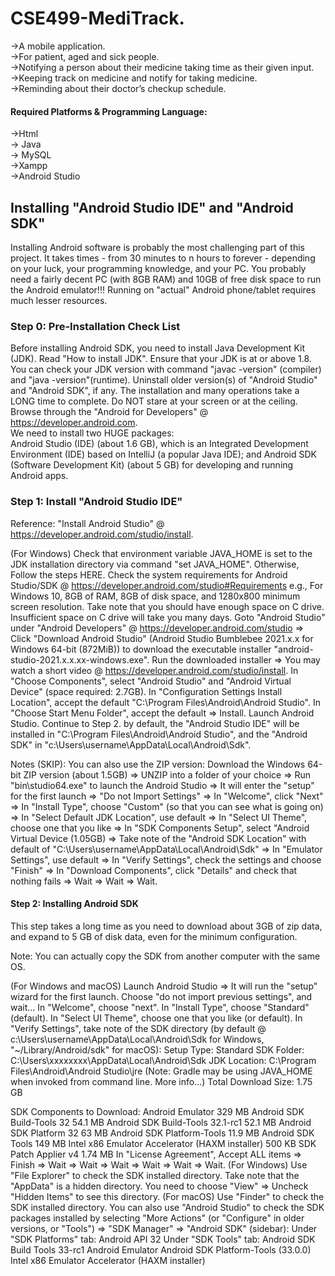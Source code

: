 # CSE499-MediTrack. 

->A mobile application.                                             
->For patient, aged and sick people.                                
->Notifying a person about their medicine taking time as their given input.                                   
->Keeping track on medicine and notify for taking medicine.                                   
->Reminding about their doctor’s checkup schedule.   

#### Required Platforms & Programming Language: 
->Html                                                    
-> Java                                       
-> MySQL                                 
->Xampp                                                           
->Android Studio    

##   Installing "Android Studio IDE" and "Android SDK"
Installing Android software is probably the most challenging part of this project. It takes times - from 30 minutes to n hours to forever - depending on your luck, your programming knowledge, and your PC. You probably need a fairly decent PC (with 8GB RAM) and 10GB of free disk space to run the Android emulator!!! Running on "actual" Android phone/tablet requires much lesser resources.                                                                

### Step 0: Pre-Installation Check List
Before installing Android SDK, you need to install Java Development Kit (JDK). Read "How to install JDK". Ensure that your JDK is at or above 1.8. You can check your JDK version with command "javac -version" (compiler) and "java -version"(runtime).
Uninstall older version(s) of "Android Studio" and "Android SDK", if any.
The installation and many operations take a LONG time to complete. Do NOT stare at your screen or at the ceiling. Browse through the "Android for Developers" @ https://developer.android.com.                                                                     
We need to install two HUGE packages:                                                                               
Android Studio (IDE) (about 1.6 GB), which is an Integrated Development Environment (IDE) based on IntelliJ (a popular Java IDE); and
Android SDK (Software Development Kit) (about 5 GB) for developing and running Android apps.                                                      
### Step 1: Install "Android Studio IDE"
Reference: "Install Android Studio" @ https://developer.android.com/studio/install.                                                    

(For Windows)
Check that environment variable JAVA_HOME is set to the JDK installation directory via command "set JAVA_HOME". Otherwise, Follow the steps HERE.
Check the system requirements for Android Studio/SDK @ https://developer.android.com/studio#Requirements e.g., For Windows 10, 8GB of RAM, 8GB of disk space, and 1280x800 minimum screen resolution. Take note that you should have enough space on C drive. Insufficient space on C drive will take you many days.
Goto "Android Studio" under "Android Developers" @ https://developer.android.com/studio ⇒ Click "Download Android Studio" (Android Studio Bumblebee 2021.x.x for Windows 64-bit (872MiB)) to download the executable installer "android-studio-2021.x.x.xx-windows.exe".
Run the downloaded installer ⇒ You may watch a short video @ https://developer.android.com/studio/install.
In "Choose Components", select "Android Studio" and "Android Virtual Device" (space required: 2.7GB).
In "Configuration Settings Install Location", accept the default "C:\Program Files\Android\Android Studio".
In "Choose Start Menu Folder", accept the default ⇒ Install.
Launch Android Studio. Continue to Step 2.
by default, the "Android Studio IDE" will be installed in "C:\Program Files\Android\Android Studio", and the "Android SDK" in "c:\Users\username\AppData\Local\Android\Sdk".                                                                

Notes (SKIP): You can also use the ZIP version: Download the Windows 64-bit ZIP version (about 1.5GB) ⇒ UNZIP into a folder of your choice ⇒ Run "bin\studio64.exe" to launch the Android Studio ⇒ It will enter the "setup" for the first launch ⇒ "Do not Import Settings" ⇒ In "Welcome", click "Next" ⇒ In "Install Type", choose "Custom" (so that you can see what is going on) ⇒ In "Select Default JDK Location", use default ⇒ In "Select UI Theme", choose one that you like ⇒ In "SDK Components Setup", select "Android Virtual Device (1.05GB) ⇒ Take note of the "Android SDK Location" with default of "C:\Users\username\AppData\Local\Android\Sdk" ⇒ In "Emulator Settings", use default ⇒ In "Verify Settings", check the settings and choose "Finish" ⇒ In "Download Components", click "Details" and check that nothing fails ⇒ Wait ⇒ Wait ⇒ Wait.

#### Step 2: Installing Android SDK
This step takes a long time as you need to download about 3GB of zip data, and expand to 5 GB of disk data, even for the minimum configuration.

Note: You can actually copy the SDK from another computer with the same OS.

(For Windows and macOS)
Launch Android Studio ⇒ It will run the "setup" wizard for the first launch.
Choose "do not import previous settings", and wait...
In "Welcome", choose "next".
In "Install Type", choose "Standard" (default).
In "Select UI Theme", choose one that you like (or default).
In "Verify Settings", take note of the SDK directory (by default @ c:\Users\username\AppData\Local\Android\Sdk for Windows, "~/Library/Android/sdk" for macOS):
Setup Type: Standard
SDK Folder: C:\Users\xxxxxxxx\AppData\Local\Android\Sdk
JDK Location: C:\Program Files\Android\Android Studio\jre (Note: Gradle may be using JAVA_HOME when invoked from command line. More info...)
Total Download Size: 1.75 GB

SDK Components to Download: 
Android Emulator                                 329 MB
Android SDK Build-Tools 32                       54.1 MB
Android SDK Build-Tools 32.1-rc1                 52.1 MB
Android SDK Platform 32                          63 MB
Android SDK Platform-Tools                       11.9 MB
Android SDK Tools                                149 MB
Intel x86 Emulator Accelerator (HAXM installer)  500 KB
SDK Patch Applier v4                             1.74 MB
In "License Agreement", Accept ALL items ⇒ Finish ⇒ Wait ⇒ Wait ⇒ Wait ⇒ Wait ⇒ Wait ⇒ Wait.
(For Windows) Use "File Explorer" to check the SDK installed directory. Take note that the "AppData" is a hidden directory. You need to choose "View" ⇒ Uncheck "Hidden Items" to see this directory.
(For macOS) Use "Finder" to check the SDK installed directory.
You can also use "Android Studio" to check the SDK packages installed by selecting "More Actions" (or "Configure" in older versions, or "Tools") ⇒ "SDK Manager" ⇒ "Android SDK" (sidebar):
Under "SDK Platforms" tab:
Android API 32
Under "SDK Tools" tab:
Android SDK Build Tools 33-rc1
Android Emulator
Android SDK Platform-Tools (33.0.0)
Intel x86 Emulator Accelerator (HAXM installer)
 

 
